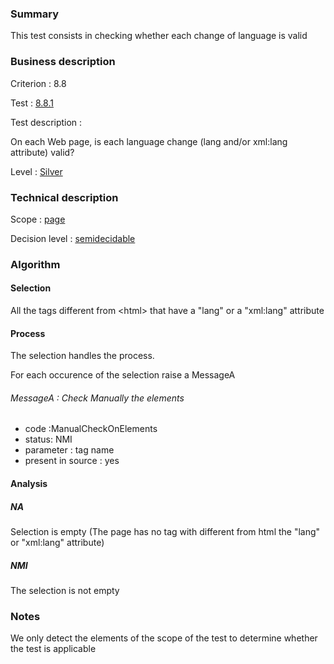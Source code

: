 ### Summary

This test consists in checking whether each change of language is valid

### Business description

Criterion : 8.8

Test : [8.8.1](http://www.accessiweb.org/index.php/accessiweb-22-english-version.html#test-8-8-1)

Test description :

On each Web page, is each language change (lang and/or xml:lang
attribute) valid?

Level : [Silver](/en/category/rules-design/accessiweb-11/level/argent)

### Technical description

Scope : [page](/en/category/rules-design/accessiweb-11/scope/page)

Decision level :
[semidecidable](/en/category/rules-design/accessiweb-11/decision-level/semidecidable)

### Algorithm

#### Selection

All the tags different from <html\> that have a "lang" or a "xml:lang"
attribute

#### Process

The selection handles the process.

For each occurence of the selection raise a MessageA

###### MessageA : Check Manually the elements

-   code :ManualCheckOnElements
-   status: NMI
-   parameter : tag name
-   present in source : yes

#### Analysis

##### NA

Selection is empty (The page has no tag with different from html the
"lang" or "xml:lang" attribute)

##### NMI

The selection is not empty

### Notes

We only detect the elements of the scope of the test to determine
whether the test is applicable
